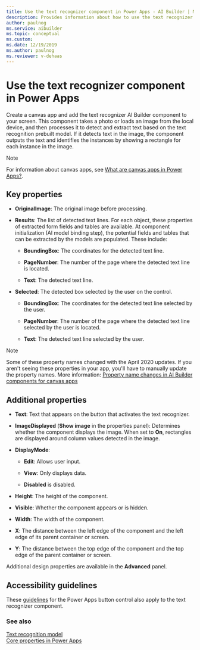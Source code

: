 ```yaml
---
title: Use the text recognizer component in Power Apps - AI Builder | Microsoft Docs
description: Provides information about how to use the text recognizer component in Power Apps
author: paulnog
ms.service: aibuilder
ms.topic: conceptual
ms.custom: 
ms.date: 12/19/2019
ms.author: paulnog
ms.reviewer: v-dehaas
---
```


# Use the text recognizer component in Power Apps

Create a canvas app and add the text recognizer AI Builder component to your screen. This component takes a photo or loads an image from the local device, and then processes it to detect and extract text based on the text recognition prebuilt model. If it detects text in the image, the component outputs the text and identifies the instances by showing a rectangle for each instance in the image.

 > [!NOTE]
 > For information about canvas apps, see [What are canvas apps in Power Apps?](/powerapps/maker/canvas-apps/getting-started).

## Key properties

- **OriginalImage**: The original image before processing.

- **Results**: The list of detected text lines. For each object, these properties of extracted form fields and tables are available. At component initialization (AI model binding step), the potential fields and tables that can be extracted by the models are populated. These include:

  - **BoundingBox**: The coordinates for the detected text line.

  - **PageNumber**: The number of the page where the detected text line is located.

  - **Text**: The detected text line.

- **Selected**: The detected box selected by the user on the control.

  - **BoundingBox**: The coordinates for the detected text line selected by the user.

  - **PageNumber**: The number of the page where the detected text line selected by the user is located.

  - **Text**: The detected text line selected by the user.

> [!NOTE]
> Some of these property names changed with the April 2020 updates. If you aren't seeing these properties in your app, you'll have to manually update the property names. More information: [Property name changes in AI Builder components for canvas apps](use-in-powerapps-overview.md#property-name-changes-in-ai-builder-components-for-canvas-apps)

## Additional properties

- **Text**: Text that appears on the button that activates the text recognizer.

- **ImageDisplayed** (**Show image** in the properties panel): Determines whether the component displays the image. When set to **On**, rectangles are displayed around column values detected in the image.

- **DisplayMode**:

  - **Edit**: Allows user input.

  - **View**: Only displays data.

  - **Disabled** is disabled.

- **Height**: The height of the component.

- **Visible**: Whether the component appears or is hidden.

- **Width**: The width of the component.

- **X**: The distance between the left edge of the component and the left edge of its parent container or screen.

- **Y**: The distance between the top edge of the component and the top edge of the parent container or screen.

Additional design properties are available in the **Advanced** panel.

## Accessibility guidelines

These [guidelines](/powerapps/maker/canvas-apps/controls/control-button) for the Power Apps button control also apply to the text recognizer component.

### See also

[Text recognition model](prebuilt-text-recognition.md)  
[Core properties in Power Apps](/powerapps/maker/canvas-apps/controls/properties-core)
